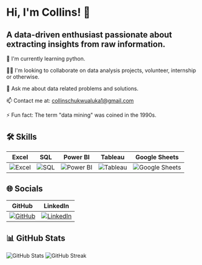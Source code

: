 
# Hi, I'm Collins! 👋


## A data-driven enthusiast passionate about extracting insights from raw information.
 

🧠 I'm currently learning python.

👯‍♀️ I'm looking to collaborate on data analysis projects, volunteer, internship or otherwise.

💬 Ask me about data related problems and solutions. 

📫 Contact me at: collinschukwualuka1@gmail.com 

⚡️ Fun fact: The term "data mining" was coined in the 1990s.



## 🛠️ Skills

| Excel | SQL | Power BI | Tableau | Google Sheets |
|-------|-----|-----------|---------|----------------|
| ![Excel](https://img.icons8.com/color/48/000000/microsoft-excel-2019.png) | ![SQL](https://img.icons8.com/color/48/000000/sql.png) | ![Power BI](https://img.icons8.com/color/48/000000/power-bi.png) | ![Tableau](https://img.icons8.com/color/48/000000/tableau-software.png) | ![Google Sheets](https://img.icons8.com/color/48/000000/google-sheets.png) |




## 🌐 Socials

| GitHub | LinkedIn |
|--------|----------|
| [![GitHub](https://img.icons8.com/color/48/000000/github.png)](https://github.com/Collins1-nc) | [![LinkedIn](https://img.icons8.com/color/48/000000/linkedin.png)](https://www.linkedin.com/in/your-profile) |





## 📊 GitHub Stats

![GitHub Stats](https://github-readme-stats.vercel.app/api?username=Collins1-nc&show_icons=true&theme=radical)
![GitHub Streak](https://github-readme-streak-stats.herokuapp.com/?user=Collins1-nc&theme=radical)






